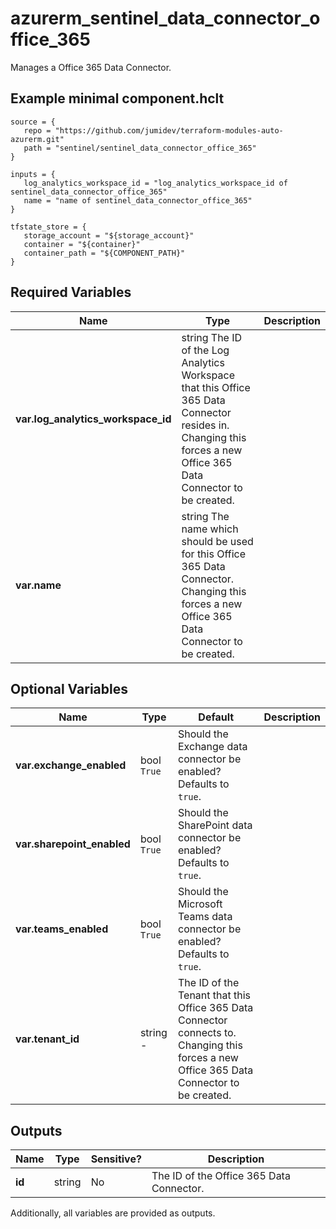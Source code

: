 # azurerm_sentinel_data_connector_office_365

Manages a Office 365 Data Connector.

## Example minimal component.hclt

```hcl
source = {
   repo = "https://github.com/jumidev/terraform-modules-auto-azurerm.git" 
   path = "sentinel/sentinel_data_connector_office_365" 
}

inputs = {
   log_analytics_workspace_id = "log_analytics_workspace_id of sentinel_data_connector_office_365" 
   name = "name of sentinel_data_connector_office_365" 
}

tfstate_store = {
   storage_account = "${storage_account}" 
   container = "${container}" 
   container_path = "${COMPONENT_PATH}" 
}

```

## Required Variables

| Name | Type |  Description |
| ---- | --------- |  ----------- |
| **var.log_analytics_workspace_id** | string  The ID of the Log Analytics Workspace that this Office 365 Data Connector resides in. Changing this forces a new Office 365 Data Connector to be created. | 
| **var.name** | string  The name which should be used for this Office 365 Data Connector. Changing this forces a new Office 365 Data Connector to be created. | 

## Optional Variables

| Name | Type |  Default  |  Description |
| ---- | --------- |  ----------- | ----------- |
| **var.exchange_enabled** | bool  `True`  |  Should the Exchange data connector be enabled? Defaults to `true`. | 
| **var.sharepoint_enabled** | bool  `True`  |  Should the SharePoint data connector be enabled? Defaults to `true`. | 
| **var.teams_enabled** | bool  `True`  |  Should the Microsoft Teams data connector be enabled? Defaults to `true`. | 
| **var.tenant_id** | string  -  |  The ID of the Tenant that this Office 365 Data Connector connects to. Changing this forces a new Office 365 Data Connector to be created. | 



## Outputs

| Name | Type | Sensitive? | Description |
| ---- | ---- | --------- | --------- |
| **id** | string | No  | The ID of the Office 365 Data Connector. | 

Additionally, all variables are provided as outputs.
